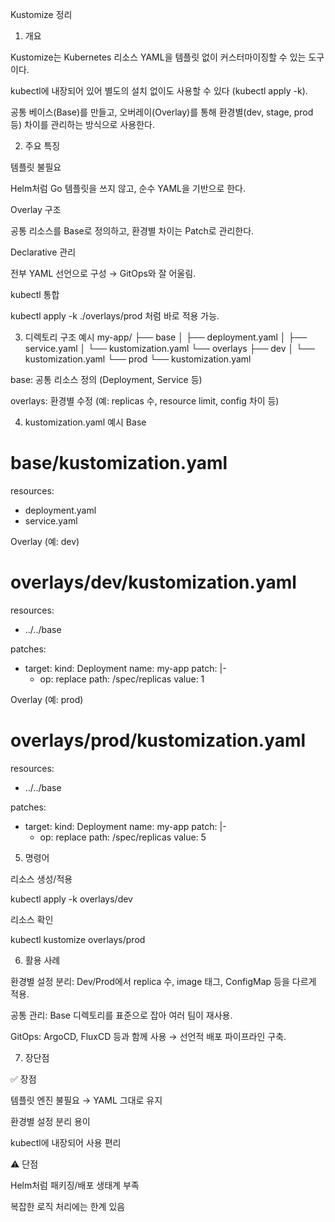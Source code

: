 Kustomize 정리
1. 개요

Kustomize는 Kubernetes 리소스 YAML을 템플릿 없이 커스터마이징할 수 있는 도구이다.

kubectl에 내장되어 있어 별도의 설치 없이도 사용할 수 있다 (kubectl apply -k).

공통 베이스(Base)를 만들고, 오버레이(Overlay)를 통해 환경별(dev, stage, prod 등) 차이를 관리하는 방식으로 사용한다.

2. 주요 특징

템플릿 불필요

Helm처럼 Go 템플릿을 쓰지 않고, 순수 YAML을 기반으로 한다.

Overlay 구조

공통 리소스를 Base로 정의하고, 환경별 차이는 Patch로 관리한다.

Declarative 관리

전부 YAML 선언으로 구성 → GitOps와 잘 어울림.

kubectl 통합

kubectl apply -k ./overlays/prod 처럼 바로 적용 가능.

3. 디렉토리 구조 예시
my-app/
├── base
│   ├── deployment.yaml
│   ├── service.yaml
│   └── kustomization.yaml
└── overlays
    ├── dev
    │   └── kustomization.yaml
    └── prod
        └── kustomization.yaml


base: 공통 리소스 정의 (Deployment, Service 등)

overlays: 환경별 수정 (예: replicas 수, resource limit, config 차이 등)

4. kustomization.yaml 예시
Base
# base/kustomization.yaml
resources:
  - deployment.yaml
  - service.yaml

Overlay (예: dev)
# overlays/dev/kustomization.yaml
resources:
  - ../../base

patches:
  - target:
      kind: Deployment
      name: my-app
    patch: |-
      - op: replace
        path: /spec/replicas
        value: 1

Overlay (예: prod)
# overlays/prod/kustomization.yaml
resources:
  - ../../base

patches:
  - target:
      kind: Deployment
      name: my-app
    patch: |-
      - op: replace
        path: /spec/replicas
        value: 5

5. 명령어

리소스 생성/적용

kubectl apply -k overlays/dev


리소스 확인

kubectl kustomize overlays/prod

6. 활용 사례

환경별 설정 분리: Dev/Prod에서 replica 수, image 태그, ConfigMap 등을 다르게 적용.

공통 관리: Base 디렉토리를 표준으로 잡아 여러 팀이 재사용.

GitOps: ArgoCD, FluxCD 등과 함께 사용 → 선언적 배포 파이프라인 구축.

7. 장단점

✅ 장점

템플릿 엔진 불필요 → YAML 그대로 유지

환경별 설정 분리 용이

kubectl에 내장되어 사용 편리

⚠️ 단점

Helm처럼 패키징/배포 생태계 부족

복잡한 로직 처리에는 한계 있음
